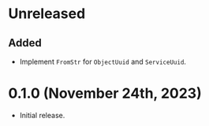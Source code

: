 # Unreleased

## Added

- Implement `FromStr` for `ObjectUuid` and `ServiceUuid`.


# 0.1.0 (November 24th, 2023)

- Initial release.
